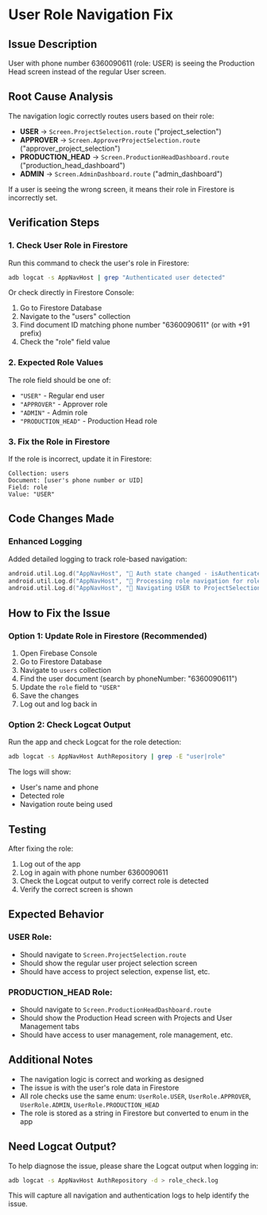 # User Role Navigation Fix

## Issue Description
User with phone number 6360090611 (role: USER) is seeing the Production Head screen instead of the regular User screen.

## Root Cause Analysis
The navigation logic correctly routes users based on their role:
- **USER** → `Screen.ProjectSelection.route` ("project_selection")
- **APPROVER** → `Screen.ApproverProjectSelection.route` ("approver_project_selection")
- **PRODUCTION_HEAD** → `Screen.ProductionHeadDashboard.route` ("production_head_dashboard")
- **ADMIN** → `Screen.AdminDashboard.route` ("admin_dashboard")

If a user is seeing the wrong screen, it means their role in Firestore is incorrectly set.

## Verification Steps

### 1. Check User Role in Firestore
Run this command to check the user's role in Firestore:
```bash
adb logcat -s AppNavHost | grep "Authenticated user detected"
```

Or check directly in Firestore Console:
1. Go to Firestore Database
2. Navigate to the "users" collection
3. Find document ID matching phone number "6360090611" (or with +91 prefix)
4. Check the "role" field value

### 2. Expected Role Values
The role field should be one of:
- `"USER"` - Regular end user
- `"APPROVER"` - Approver role
- `"ADMIN"` - Admin role
- `"PRODUCTION_HEAD"` - Production Head role

### 3. Fix the Role in Firestore
If the role is incorrect, update it in Firestore:
```
Collection: users
Document: [user's phone number or UID]
Field: role
Value: "USER"
```

## Code Changes Made

### Enhanced Logging
Added detailed logging to track role-based navigation:
```kotlin
android.util.Log.d("AppNavHost", "🎯 Auth state changed - isAuthenticated: ${authState.isAuthenticated}, user: ${user.name} (${user.phone}), role: ${user.role}")
android.util.Log.d("AppNavHost", "🎯 Processing role navigation for role: $role")
android.util.Log.d("AppNavHost", "🎯 Navigating USER to ProjectSelection route: ${Screen.ProjectSelection.route}")
```

## How to Fix the Issue

### Option 1: Update Role in Firestore (Recommended)
1. Open Firebase Console
2. Go to Firestore Database
3. Navigate to `users` collection
4. Find the user document (search by phoneNumber: "6360090611")
5. Update the `role` field to `"USER"`
6. Save the changes
7. Log out and log back in

### Option 2: Check Logcat Output
Run the app and check Logcat for the role detection:
```bash
adb logcat -s AppNavHost AuthRepository | grep -E "user|role"
```

The logs will show:
- User's name and phone
- Detected role
- Navigation route being used

## Testing
After fixing the role:
1. Log out of the app
2. Log in again with phone number 6360090611
3. Check the Logcat output to verify correct role is detected
4. Verify the correct screen is shown

## Expected Behavior

### USER Role:
- Should navigate to `Screen.ProjectSelection.route`
- Should show the regular user project selection screen
- Should have access to project selection, expense list, etc.

### PRODUCTION_HEAD Role:
- Should navigate to `Screen.ProductionHeadDashboard.route`
- Should show the Production Head screen with Projects and User Management tabs
- Should have access to user management, role management, etc.

## Additional Notes
- The navigation logic is correct and working as designed
- The issue is with the user's role data in Firestore
- All role checks use the same enum: `UserRole.USER`, `UserRole.APPROVER`, `UserRole.ADMIN`, `UserRole.PRODUCTION_HEAD`
- The role is stored as a string in Firestore but converted to enum in the app

## Need Logcat Output?
To help diagnose the issue, please share the Logcat output when logging in:

```bash
adb logcat -s AppNavHost AuthRepository -d > role_check.log
```

This will capture all navigation and authentication logs to help identify the issue.




